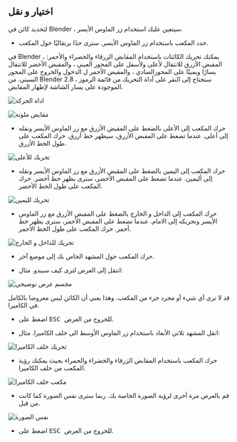 ## اختيار و نقل

لتحديد كائن في Blender ، سيتعين عليك استخدام زر الماوس الأيسر.

+ حدد المكعب باستخدام زر الماوس الأيسر. سترى حدًا برتقاليًا حول المكعب.

في Blender ، يمكنك تحريك الكائنات باستخدام المقابض الزرقاء والخضراء والأحمر: المقبض الأزرق للانتقال لأعلى ولأسفل على المحور العيني ، والمقبض الأخضر للانتقال يسارًا ويمينًا على المحورالصادي ، والمقبض الأحمر ل الدخول والخروج على المحور السيني. من Blender 2.8 ، ستحتاج إلى النقر على أداة التحريك من قائمة الرموز الموجودة على يسار الشاشة لإظهار المقابض.

![اداة الحركة](images/move-gizmo.png)

![مقابض ملونة](images/coloured-handles.png)

+ حرك المكعب إلى الأعلى بالضغط على المقبض الأزرق مع زر الماوس الأيسر ونقله إلى أعلى. عندما تضغط على المقبض الأزرق، سيظهر خط أزرق. حرك المكعب على طول الخط الأزرق.

![تحريك للأعلى](images/move-up.png)

+ حرك المكعب إلى اليمين بالضغط على المقبض الأزرق مع زر الماوس الأيسر ونقله إلى أليمين. عندما تضغط على المقبض الأخضر، سترى يظهر خط أخضر. حرك المكعب على طول الخط الأخضر.

![تحريك لليمين](images/move-right.png)

+ حرك المكعب إلى الداخل و الخارج بالضغط على المقبض الأزرق مع زر الماوس الأيسر وتحريكه إلى الامام. عندما تضغط على المقبض الأحمر، سترى يظهر خط أحمر. حرك المكعب على طول الخط الأحمر.

![تحريك للداخل و الخارج](images/move-in-and-out.png)

+ حرك المكعب حول المشهد الخاص بك إلى موضع آخر.

+ انتقل إلى العرض لترى كيف سيبدو. مثال:

![مجسم عرض توضيحي](images/example-render.png)

قد لا ترى أي شيء أو مجرد جزء من المكعب. وهذا يعني أن الكائن ليس معروضا بالكامل في الكاميرا.

+ اضغط على <kbd> ESC </kbd> للخروج من العرض.

+ انقل المشهد ثلاثي الأبعاد باستخدام زر الماوس الأوسط الى خلف الكاميرا. مثال:

![تحريك خلف الكاميرا](images/move-behind-camera.png)

+ حرك المكعب باستخدام المقابض الزرقاء والخضراء والحمراء بحيث يمكنك رؤية المكعب من خلف الكاميرا.

![مكعب خلف الكاميرا](images/cube-behind-camera.png)

+ قم بالعرض مرة أخرى لرؤية الصورة الخاصة بك. ربما سترى نفس الصورة كما كانت من قبل.

![نفس الصورة](images/same-image.png)

+ اضغط على <kbd> ESC </kbd> للخروج من العرض.